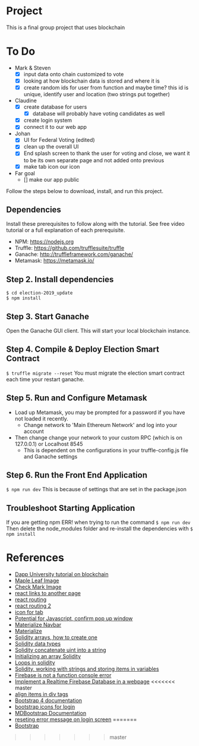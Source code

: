 # Project

This is a final group project that uses blockchain

# To Do
- Mark & Steven
    - [x] input data onto chain customized to vote
    - [x] looking at how blockchain data is stored and where it is
    - [x] create random ids for user from function and maybe time? this id is unique, identify user and location (two strings put together)
- Claudine
    - [x] create database for users
        - [x] database will probably have voting candidates as well
    - [x] create login system
    - [x] connect it to our web app
- Johan
    - [x] UI for Federal Voting (edited)
    - [x] clean up the overall UI
    - [x] End splash screen to thank the user for voting and close, we want it to be its own separate page and not added onto previous
    - [x] make tab icon our icon

- Far goal
    - [] make our app public


Follow the steps below to download, install, and run this project.

## Dependencies
Install these prerequisites to follow along with the tutorial. See free video tutorial or a full explanation of each prerequisite.
- NPM: https://nodejs.org
- Truffle: https://github.com/trufflesuite/truffle
- Ganache: http://truffleframework.com/ganache/
- Metamask: https://metamask.io/

## Step 2. Install dependencies
```
$ cd election-2019_update
$ npm install
```
## Step 3. Start Ganache
Open the Ganache GUI client. This will start your local blockchain instance.

## Step 4. Compile & Deploy Election Smart Contract
`$ truffle migrate --reset`
You must migrate the election smart contract each time your restart ganache.

## Step 5. Run and Configure Metamask
- Load up Metamask, you may be prompted for a password if you have not loaded it recently.
  - Change network to 'Main Ethereum Network' and log into your account
- Then change change your network to your custom RPC (which is on 127.0.0.1) or Localhost 8545
  - This is dependent on the configurations in your truffle-config.js file and Ganache settings

## Step 6. Run the Front End Application
`$ npm run dev`
This is because of settings that are set in the package.json

## Troubleshoot Starting Application
If you are getting npm ERR! when trying to run the command
`$ npm run dev`
Then delete the node_modules folder and re-install the dependencies with 
`$ npm install`


# References
- [Dapp University tutorial on blockchain](https://www.dappuniversity.com/articles/the-ultimate-ethereum-dapp-tutorial)
- [Maple Leaf Image](https://www.google.com/url?sa=i&source=images&cd=&ved=2ahUKEwigp5eCjbLnAhXJjp4KHbThAY8QjRx6BAgBEAQ&url=https%3A%2F%2Fen.wikipedia.org%2Fwiki%2FFile%3AMaple_leaf_--_Liberal.svg&psig=AOvVaw361coCyzDhp55neyhPCy6y&ust=1580706576053742)
- [Check Mark Image](https://www.google.com/url?sa=i&source=images&cd=&ved=2ahUKEwj4y4igjbLnAhXZJzQIHZnvAVIQjRx6BAgBEAQ&url=https%3A%2F%2Fsnorkelandstudy.org%2Feligibility-awards%2Fcheck-mark%2F&psig=AOvVaw00pcX2Ttrv30R2Zce4Qsf2&ust=1580706639856498)
- [react links to another page](https://reacttraining.com/react-router/web/guides/quick-start)
- [react routing](https://www.golangprograms.com/how-to-create-simple-react-router-to-navigate-multiple-pages.html)
- [react routing 2](https://reacttraining.com/react-router/web/api/Route)
- [icon for tab](https://stackoverflow.com/questions/4888377/how-to-add-a-browser-tab-icon-favicon-for-a-website)
- [Potential for Javascript, confirm pop up window](https://www.w3schools.com/jsref/met_win_confirm.asp)
- [Materialize Navbar](https://materializecss.com/navbar.html)
- [Materialize ](https://materializecss.com/getting-started.html)
- [Solidity arrays, how to create one](https://www.tutorialspoint.com/solidity/solidity_arrays.htm)
- [Solidity data types](https://solidity.readthedocs.io/en/v0.4.21/types.html)
- [Solidity concatenate uint into a string](https://ethereum.stackexchange.com/questions/10811/solidity-concatenate-uint-into-a-string)
- [Initializing an array Solidity](https://ethereum.stackexchange.com/questions/11533/how-to-initialize-an-empty-array-and-push-items-into-it)
- [Loops in solidity](https://subscription.packtpub.com/book/application_development/9781788831383/5/ch05lvl1sec61/the-for-loop)
- [Solidity, working with strings and storing items in variables](https://hackernoon.com/working-with-strings-in-solidity-c4ff6d5f8008)
- [Firebase is not a function console error](https://stackoverflow.com/questions/38248723/firebase-database-is-not-a-function)
- [Implement a Realtime Firebase Database in a webpage](https://www.freakyjolly.com/implement-realtime-firebase-database-in-a-webpage-from-scratch/)
<<<<<<< master
- [align items in div tags](https://www.w3schools.com/tags/att_div_align.asp)
- [Bootstrap 4 documentation](https://getbootstrap.com/docs/4.0/utilities/colors/)
- [bootstrap icons for login](https://icons.getbootstrap.com/)
- [MDBootstrap Documentation](https://mdbootstrap.com/docs/jquery/forms/customization/)
- [reseting error message on login screen](https://stackoverflow.com/questions/21457904/change-element-display-none-back-to-default-style-value-js)
=======
- [Bootstrap](https://getbootstrap.com/docs/4.4/getting-started/introduction/)
>>>>>>> master
